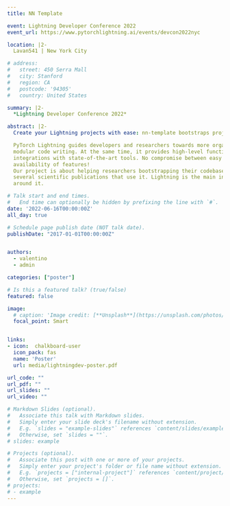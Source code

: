 ```yaml
---
title: NN Template

event: Lightning Developer Conference 2022
event_url: https://www.pytorchlightning.ai/events/devcon2022nyc

location: |2-
  Lavan541 | New York City

# address:
#   street: 450 Serra Mall
#   city: Stanford
#   region: CA
#   postcode: '94305'
#   country: United States

summary: |2-
  *Lightning Developer Conference 2022*

abstract: |2-
  Create your Lightning projects with ease: nn-template bootstraps projects enforcing reproducibility and best deep learning practices.

  PyTorch Lightning guides developers and researchers towards more organized and
  modular code writing. At the same time, it provides high-level functionalities and
  integrations with state-of-the-art tools. No compromise between easy of use and
  availability of features!
  Our project is about helping researchers bootstrapping their codebase, as shown by the
  several scientific publications that use it. Lightning is the main ingredient, it all revolves
  around it.

# Talk start and end times.
#   End time can optionally be hidden by prefixing the line with `#`.
date: '2022-06-16T00:00:00Z'
all_day: true

# Schedule page publish date (NOT talk date).
publishDate: "2017-01-01T00:00:00Z"


authors:
  - valentino
  - admin

categories: ["poster"]

# Is this a featured talk? (true/false)
featured: false

image:
  # caption: 'Image credit: [**Unsplash**](https://unsplash.com/photos/bzdhc5b3Bxs)'
  focal_point: Smart


links:
- icon:  chalkboard-user
  icon_pack: fas
  name: 'Poster'
  url: media/lightningdev-poster.pdf

url_code: ""
url_pdf: ""
url_slides: ""
url_video: ""

# Markdown Slides (optional).
#   Associate this talk with Markdown slides.
#   Simply enter your slide deck's filename without extension.
#   E.g. `slides = "example-slides"` references `content/slides/example-slides.md`.
#   Otherwise, set `slides = ""`.
# slides: example

# Projects (optional).
#   Associate this post with one or more of your projects.
#   Simply enter your project's folder or file name without extension.
#   E.g. `projects = ["internal-project"]` references `content/project/deep-learning/index.md`.
#   Otherwise, set `projects = []`.
# projects:
# - example
---
```

